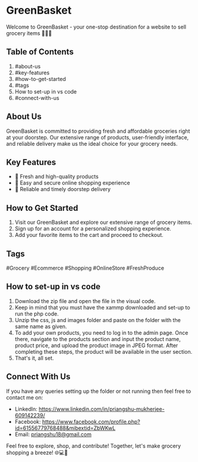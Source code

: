 # GreenBasket

Welcome to GreenBasket - your one-stop destination for a website to sell grocery items 🛒🌽🍅

## Table of Contents
1. #about-us
2. #key-features
3. #how-to-get-started
4. #tags
5. How to set-up in vs code
6. #connect-with-us

## About Us
GreenBasket is committed to providing fresh and affordable groceries right at your doorstep. Our extensive range of products, user-friendly interface, and reliable delivery make us the ideal choice for your grocery needs.

## Key Features
- 🌿 Fresh and high-quality products
- 🛒 Easy and secure online shopping experience
- 🚚 Reliable and timely doorstep delivery

## How to Get Started
1. Visit our GreenBasket and explore our extensive range of grocery items.
2. Sign up for an account for a personalized shopping experience.
3. Add your favorite items to the cart and proceed to checkout.

## Tags
#Grocery #Ecommerce #Shopping #OnlineStore #FreshProduce

## How to set-up in vs code
1) Download the zip file and open the file in the visual code.
2) Keep in mind that you must have the xammp downloaded and set-up to run the php code.
3) Unzip the css, js and images folder and paste on the folder with the same name as given.
4) To add your own products, you need to log in to the admin page. Once there, navigate to the products section and input the product name, product price, and upload the product image in JPEG format. After completing these steps, the product will be available in the user section.
5) That's it, all set.

## Connect With Us
If you have any queries setting up the folder or not running then feel free to contact me on:
- LinkedIn: https://www.linkedin.com/in/priangshu-mukherjee-609142239/
- Facebook: https://www.facebook.com/profile.php?id=61556779768488&mibextid=ZbWKwL
- Email: priangshu18@gmail.com

Feel free to explore, shop, and contribute! Together, let's make grocery shopping a breeze! 🌐💻🍞
